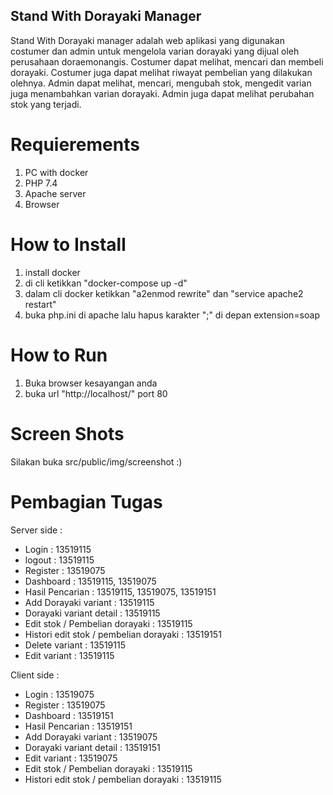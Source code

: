 ## Stand With Dorayaki Manager
Stand With Dorayaki manager adalah web aplikasi yang digunakan costumer dan admin untuk mengelola varian dorayaki yang dijual oleh perusahaan doraemonangis. Costumer dapat melihat, mencari dan membeli dorayaki. Costumer juga dapat melihat riwayat pembelian yang dilakukan olehnya. Admin dapat melihat, mencari, mengubah stok, mengedit varian juga menambahkan varian dorayaki. Admin juga dapat melihat perubahan stok yang terjadi.

# Requierements
1. PC with docker
2. PHP 7.4
3. Apache server
4. Browser

# How to Install
1. install docker
2. di cli ketikkan "docker-compose up -d"
3. dalam cli docker ketikkan "a2enmod rewrite" dan "service apache2 restart"
4. buka php.ini di apache lalu hapus karakter ";" di depan extension=soap

# How to Run
1. Buka browser kesayangan anda
2. buka url "http://localhost/" port 80

# Screen Shots
Silakan buka src/public/img/screenshot :)

# Pembagian Tugas
Server side : 
* Login : 13519115
* logout : 13519115
* Register : 13519075
* Dashboard : 13519115, 13519075
* Hasil Pencarian : 13519115, 13519075, 13519151
* Add Dorayaki variant : 13519115
* Dorayaki variant detail : 13519115
* Edit stok / Pembelian dorayaki : 13519115
* Histori edit stok / pembelian dorayaki : 13519151
* Delete variant : 13519115
* Edit variant : 13519115

Client side : 
* Login : 13519075
* Register : 13519075
* Dashboard : 13519151
* Hasil Pencarian : 13519151
* Add Dorayaki variant : 13519075
* Dorayaki variant detail : 13519151
* Edit variant : 13519075
* Edit stok / Pembelian dorayaki : 13519115 
* Histori edit stok / pembelian dorayaki : 13519115